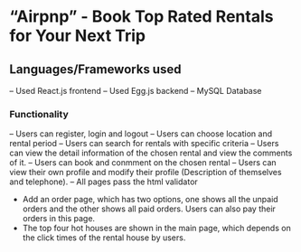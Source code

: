 # “Airpnp” - Book Top Rated Rentals for Your Next Trip

## Languages/Frameworks used 
– Used React.js frontend
– Used Egg.js backend
– MySQL Database

### Functionality
– Users can register, login and logout
– Users can choose location and rental period
– Users can search for rentals with specific criteria
– Users can view the detail information of the chosen rental and view the comments of it.
– Users can book and conmment on the chosen rental
– Users can view their own profile and modify their profile (Description of themselves and telephone).
– All pages pass the html validator
- Add an order page, which has two options, one shows all the unpaid orders and the other shows all paid orders. Users can also pay their orders in this page.
- The top four hot houses are shown in the main page, which depends on the click times of the rental house by users.


